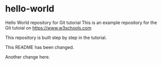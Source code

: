 # hello-world
Hello World repository for Git tutorial
This is an example repository for the Git tutoial on https://www.w3schools.com

This repository is built step by step in the tutorial.

This README has been changed.

Another change here.
